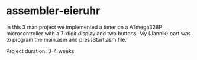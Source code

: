 # assembler-eieruhr

In this 3 man project we implemented a timer on a ATmega328P microcontroller with a 7-digit display and two buttons.
My (Jannik) part was to program the main.asm and pressStart.asm file.

Project duration: 3-4 weeks
